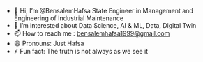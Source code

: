 - 👋 Hi, I’m @BensalemHafsa State Engineer in Management and Engineering of Industrial Maintenance
- 👀 I’m interested about Data Science, AI & ML, Data, Digital Twin
- 📫 How to reach me : bensalemhafsa1999@gmail.com
- 😄 Pronouns: Just Hafsa
- ⚡ Fun fact: The truth is not always as we see it

<!---
BensalemHafsa/BensalemHafsa is a ✨ special ✨ repository because its `README.md` (this file) appears on your GitHub profile.
You can click the Preview link to take a look at your changes.
--->
